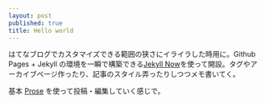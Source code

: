 ```yaml
---
layout: post
published: true
title: Hello world
---
```

はてなブログでカスタマイズできる範囲の狭さにイライラした時用に。Github Pages + Jekyll の環境を一瞬で構築できる<a href="http://www.jekyllnow.com/" target="_blank">Jekyll Now</a>を使って開設。タグやアーカイブページ作ったり、記事のスタイル弄ったりしつつメモ書いてく。

基本 [Prose](http://prose.io/#about) を使って投稿・編集していく感じで。

